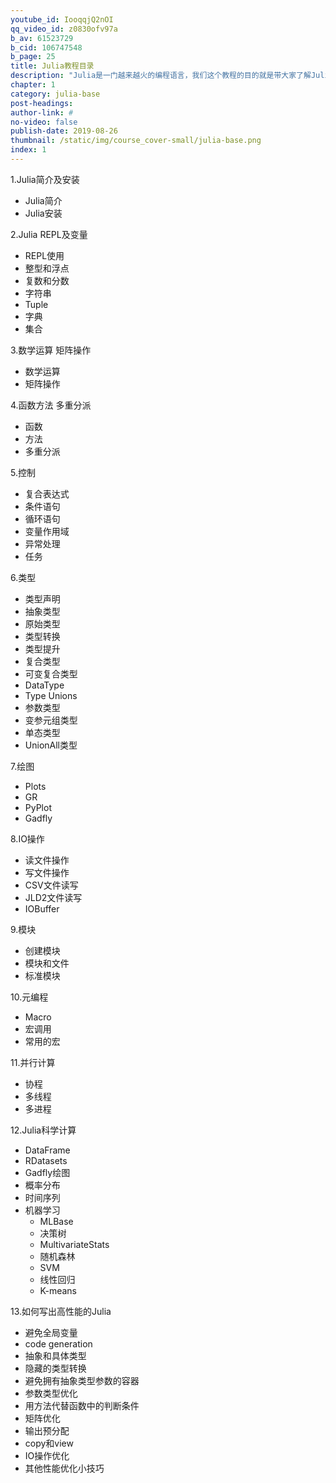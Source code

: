 ```yaml
---
youtube_id: IooqqjQ2nOI
qq_video_id: z0830ofv97a
b_av: 61523729 
b_cid: 106747548
b_page: 25
title: Julia教程目录
description: "Julia是一门越来越火的编程语言，我们这个教程的目的就是带大家了解Julia，也希望大家能喜欢Julia。这个系列的Julia教程总共有47个视频，从Julia的简介到语法再到Julia中的应用。"
chapter: 1
category: julia-base
post-headings:
author-link: #
no-video: false
publish-date: 2019-08-26
thumbnail: /static/img/course_cover-small/julia-base.png
index: 1
---
```

 

 1.Julia简介及安装
 
 - Julia简介
 - Julia安装
 
 2.Julia REPL及变量
 
 - REPL使用
 - 整型和浮点
 - 复数和分数
 - 字符串
 - Tuple
 - 字典
 - 集合
 
 3.数学运算 矩阵操作
 
 - 数学运算
 - 矩阵操作
 
 4.函数方法 多重分派
 
 - 函数
 - 方法
 - 多重分派
 
 5.控制
 
 - 复合表达式
 - 条件语句
 - 循环语句
 - 变量作用域
 - 异常处理
 - 任务
 
 6.类型
 
 - 类型声明
 - 抽象类型
 - 原始类型
 - 类型转换
 - 类型提升
 - 复合类型
 - 可变复合类型
 - DataType
 - Type Unions
 - 参数类型
 - 变参元组类型
 - 单态类型
 - UnionAll类型
 
 7.绘图
 
 - Plots
 - GR
 - PyPlot
 - Gadfly
 
 8.IO操作
 
 - 读文件操作
 - 写文件操作
 - CSV文件读写
 - JLD2文件读写
 - IOBuffer
 
 9.模块
 
 - 创建模块
 - 模块和文件
 - 标准模块
 
 
 
 10.元编程
 

 - Macro
 - 宏调用
 - 常用的宏
 
 
 
 11.并行计算
 
 - 协程
 - 多线程
 - 多进程
 

 12.Julia科学计算

 - DataFrame
 - RDatasets
 - Gadfly绘图
 - 概率分布
 - 时间序列
 - 机器学习
     * MLBase
     * 决策树
     * MultivariateStats
     * 随机森林
     * SVM
     * 线性回归
     * K-means

 
 13.如何写出高性能的Julia
 
 - 避免全局变量
 - code generation
 - 抽象和具体类型
 - 隐藏的类型转换
 - 避免拥有抽象类型参数的容器
 - 参数类型优化
 - 用方法代替函数中的判断条件
 - 矩阵优化
 - 输出预分配
 - copy和view
 - IO操作优化
 - 其他性能优化小技巧

